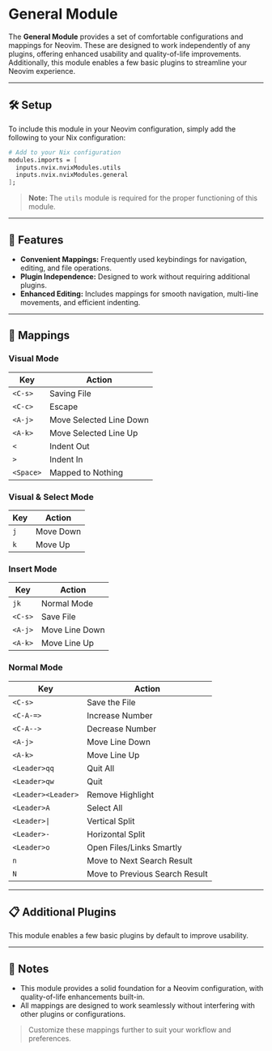 # General Module

The **General Module** provides a set of comfortable configurations and mappings for Neovim. These are designed to work independently of any plugins, offering enhanced usability and quality-of-life improvements. Additionally, this module enables a few basic plugins to streamline your Neovim experience.

---

## 🛠️ Setup

To include this module in your Neovim configuration, simply add the following to your Nix configuration:

```nix
# Add to your Nix configuration
modules.imports = [
  inputs.nvix.nvixModules.utils
  inputs.nvix.nvixModules.general
];
```

> **Note:** The `utils` module is required for the proper functioning of this module.

---

## 🔑 Features

- **Convenient Mappings:** Frequently used keybindings for navigation, editing, and file operations.
- **Plugin Independence:** Designed to work without requiring additional plugins.
- **Enhanced Editing:** Includes mappings for smooth navigation, multi-line movements, and efficient indenting.

---

## 🔌 Mappings

### Visual Mode

| Key      | Action                      |
|----------|-----------------------------|
| `<C-s>`  | Saving File                 |
| `<C-c>`  | Escape                     |
| `<A-j>`  | Move Selected Line Down    |
| `<A-k>`  | Move Selected Line Up      |
| `<`      | Indent Out                 |
| `>`      | Indent In                  |
| `<Space>`| Mapped to Nothing          |

### Visual & Select Mode

| Key | Action     |
|-----|------------|
| `j` | Move Down  |
| `k` | Move Up    |

### Insert Mode

| Key      | Action              |
|----------|---------------------|
| `jk`     | Normal Mode         |
| `<C-s>`  | Save File           |
| `<A-j>`  | Move Line Down      |
| `<A-k>`  | Move Line Up        |

### Normal Mode

| Key         | Action                            |
|-------------|-----------------------------------|
| `<C-s>`     | Save the File                    |
| `<C-A-=>`   | Increase Number                  |
| `<C-A-->`   | Decrease Number                  |
| `<A-j>`     | Move Line Down                   |
| `<A-k>`     | Move Line Up                     |
| `<Leader>qq`| Quit All                         |
| `<Leader>qw`| Quit                             |
| `<Leader><Leader>`| Remove Highlight          |
| `<Leader>A` | Select All                       |
| `<Leader>\|` | Vertical Split                   |
| `<Leader>-` | Horizontal Split                 |
| `<Leader>o` | Open Files/Links Smartly                 |
| `n`         | Move to Next Search Result       |
| `N`         | Move to Previous Search Result   |

---

## 📋 Additional Plugins

This module enables a few basic plugins by default to improve usability.

---

## 📌 Notes

- This module provides a solid foundation for a Neovim configuration, with quality-of-life enhancements built-in.
- All mappings are designed to work seamlessly without interfering with other plugins or configurations.

> Customize these mappings further to suit your workflow and preferences.
